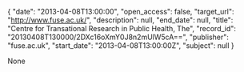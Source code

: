 {
  "date": "2013-04-08T13:00:00", 
  "open_access": false, 
  "target_url": "http://www.fuse.ac.uk/", 
  "description": null, 
  "end_date": null, 
  "title": "Centre for Transational Research in Public Health, The", 
  "record_id": "20130408T130000/2DXc16oXmY0J8n2mUlW5cA==", 
  "publisher": "fuse.ac.uk", 
  "start_date": "2013-04-08T13:00:00Z", 
  "subject": null
}

None
